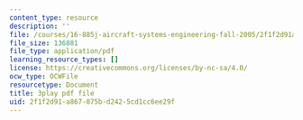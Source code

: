 ```yaml
---
content_type: resource
description: ''
file: /courses/16-885j-aircraft-systems-engineering-fall-2005/2f1f2d91a867075bd2425cd1cc6ee29f_bOAyzURugaw.pdf
file_size: 136881
file_type: application/pdf
learning_resource_types: []
license: https://creativecommons.org/licenses/by-nc-sa/4.0/
ocw_type: OCWFile
resourcetype: Document
title: 3play pdf file
uid: 2f1f2d91-a867-075b-d242-5cd1cc6ee29f
---
```


